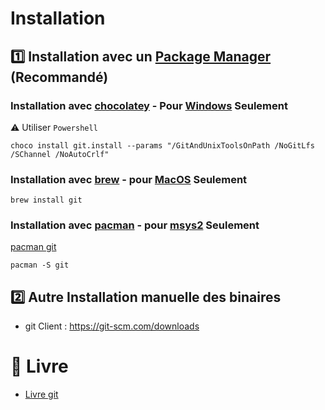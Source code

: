 # Installation

## :one: Installation avec un [Package Manager](../P.Plateformes/P.PackageManager) (Recommandé)

### Installation avec [chocolatey](https://chocolatey.org/install) - Pour [Windows](../../O.OS/2.Windows/servers) Seulement

:warning: Utiliser `Powershell`

```
choco install git.install --params "/GitAndUnixToolsOnPath /NoGitLfs /SChannel /NoAutoCrlf"
```

### Installation avec [brew](https://brew.sh) - pour [MacOS](../P.Plateformes/P.PackageManager/MacOS.md) Seulement

```
brew install git
```

### Installation avec [pacman](https://packages.msys2.org/queue) - pour [msys2](msys2.org) Seulement

[pacman git](https://packages.msys2.org/package/git)

```
pacman -S git
```

## :two: Autre Installation manuelle des binaires

* git Client : https://git-scm.com/downloads  


# :blue_book: Livre

* [Livre git](https://git-scm.com/book/fr/v2)


